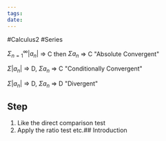 ```yaml
---
tags: 
date:
---
```

#Calculus2 #Series

$\Sigma_{n=1}^\infty |a_n|$ => C then $\Sigma a_n$ => C "Absolute Convergent"

$\Sigma |a_n|$ => D, $\Sigma a_n$ => C "Conditionally Convergent"

$\Sigma |a_n|$ => D, $\Sigma a_n$ => D "Divergent"
## Step
1. Like the direct comparison test
2. Apply the ratio test etc.## Introduction 
